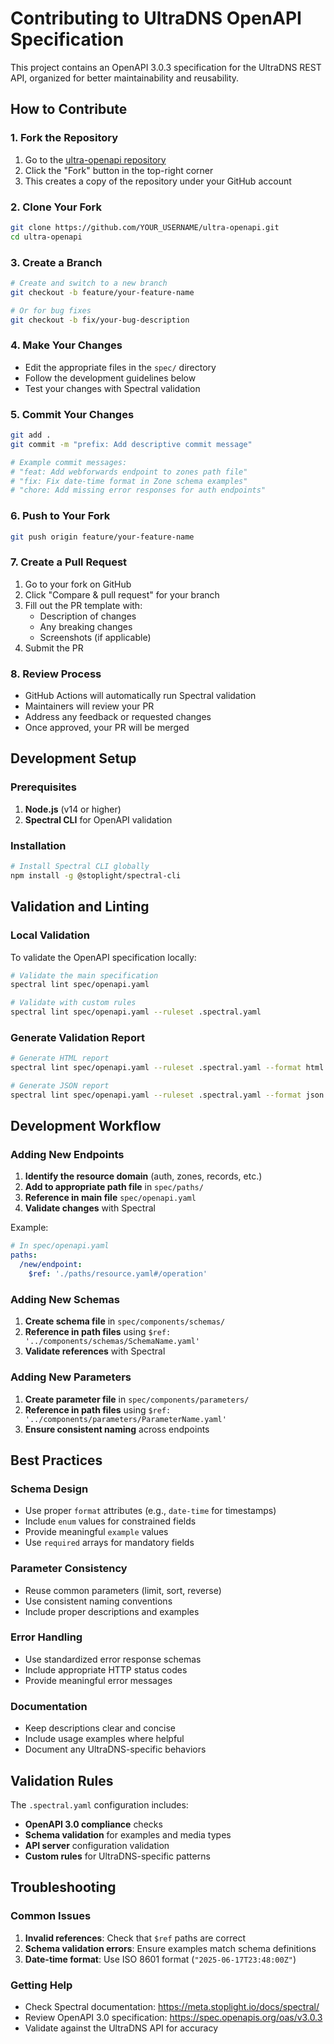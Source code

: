 # Contributing to UltraDNS OpenAPI Specification

This project contains an OpenAPI 3.0.3 specification for the UltraDNS REST API, organized for better maintainability and reusability.

## How to Contribute

### 1. Fork the Repository
1. Go to the [ultra-openapi repository](https://github.com/ultradns/ultra-openapi)
2. Click the "Fork" button in the top-right corner
3. This creates a copy of the repository under your GitHub account

### 2. Clone Your Fork
```bash
git clone https://github.com/YOUR_USERNAME/ultra-openapi.git
cd ultra-openapi
```

### 3. Create a Branch
```bash
# Create and switch to a new branch
git checkout -b feature/your-feature-name

# Or for bug fixes
git checkout -b fix/your-bug-description
```

### 4. Make Your Changes
- Edit the appropriate files in the `spec/` directory
- Follow the development guidelines below
- Test your changes with Spectral validation

### 5. Commit Your Changes
```bash
git add .
git commit -m "prefix: Add descriptive commit message"

# Example commit messages:
# "feat: Add webforwards endpoint to zones path file"
# "fix: Fix date-time format in Zone schema examples"
# "chore: Add missing error responses for auth endpoints"
```

### 6. Push to Your Fork
```bash
git push origin feature/your-feature-name
```

### 7. Create a Pull Request
1. Go to your fork on GitHub
2. Click "Compare & pull request" for your branch
3. Fill out the PR template with:
   - Description of changes
   - Any breaking changes
   - Screenshots (if applicable)
4. Submit the PR

### 8. Review Process
- GitHub Actions will automatically run Spectral validation
- Maintainers will review your PR
- Address any feedback or requested changes
- Once approved, your PR will be merged

## Development Setup

### Prerequisites
1. **Node.js** (v14 or higher)
2. **Spectral CLI** for OpenAPI validation

### Installation
```bash
# Install Spectral CLI globally
npm install -g @stoplight/spectral-cli
```

## Validation and Linting

### Local Validation
To validate the OpenAPI specification locally:

```bash
# Validate the main specification
spectral lint spec/openapi.yaml

# Validate with custom rules
spectral lint spec/openapi.yaml --ruleset .spectral.yaml
```

### Generate Validation Report
```bash
# Generate HTML report
spectral lint spec/openapi.yaml --ruleset .spectral.yaml --format html > validation-report.html

# Generate JSON report
spectral lint spec/openapi.yaml --ruleset .spectral.yaml --format json > validation-report.json
```

## Development Workflow

### Adding New Endpoints
1. **Identify the resource domain** (auth, zones, records, etc.)
2. **Add to appropriate path file** in `spec/paths/`
3. **Reference in main file** `spec/openapi.yaml`
4. **Validate changes** with Spectral

Example:
```yaml
# In spec/openapi.yaml
paths:
  /new/endpoint:
    $ref: './paths/resource.yaml#/operation'
```

### Adding New Schemas
1. **Create schema file** in `spec/components/schemas/`
2. **Reference in path files** using `$ref: '../components/schemas/SchemaName.yaml'`
3. **Validate references** with Spectral

### Adding New Parameters
1. **Create parameter file** in `spec/components/parameters/`
2. **Reference in path files** using `$ref: '../components/parameters/ParameterName.yaml'`
3. **Ensure consistent naming** across endpoints

## Best Practices

### Schema Design
- Use proper `format` attributes (e.g., `date-time` for timestamps)
- Include `enum` values for constrained fields
- Provide meaningful `example` values
- Use `required` arrays for mandatory fields

### Parameter Consistency
- Reuse common parameters (limit, sort, reverse)
- Use consistent naming conventions
- Include proper descriptions and examples

### Error Handling
- Use standardized error response schemas
- Include appropriate HTTP status codes
- Provide meaningful error messages

### Documentation
- Keep descriptions clear and concise
- Include usage examples where helpful
- Document any UltraDNS-specific behaviors

## Validation Rules

The `.spectral.yaml` configuration includes:
- **OpenAPI 3.0 compliance** checks
- **Schema validation** for examples and media types
- **API server** configuration validation
- **Custom rules** for UltraDNS-specific patterns

## Troubleshooting

### Common Issues
1. **Invalid references**: Check that `$ref` paths are correct
2. **Schema validation errors**: Ensure examples match schema definitions
3. **Date-time format**: Use ISO 8601 format (`"2025-06-17T23:48:00Z"`)

### Getting Help
- Check Spectral documentation: https://meta.stoplight.io/docs/spectral/
- Review OpenAPI 3.0 specification: https://spec.openapis.org/oas/v3.0.3
- Validate against the UltraDNS API for accuracy
